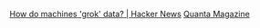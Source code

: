 
[How do machines 'grok' data? | Hacker News](https://news.ycombinator.com/item?id=40020702)
[Quanta Magazine](https://www.quantamagazine.org/how-do-machines-grok-data-20240412/)
